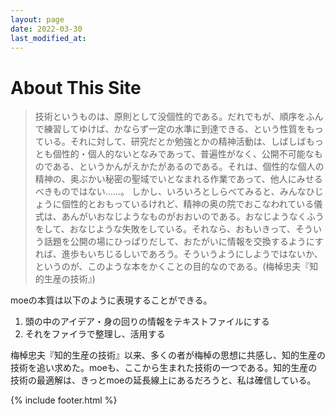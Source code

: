 ```yaml
---
layout: page
date: 2022-03-30
last_modified_at: 
---
```


<h1 class="page-title">About This Site</h1>

>技術というものは、原則として没個性的である。だれでもが、順序をふんで練習してゆけば、かならず一定の水準に到達できる、という性質をもっている。それに対して、研究だとか勉強とかの精神活動は、しばしばもっとも個性的・個人的ないとなみであって、普遍性がなく、公開不可能なものである、というかんがえかたがあるのである。それは、個性的な個人の精神の、奥ぶかい秘密の聖域でいとなまれる作業であって、他人にみせるべきものではない……。
>しかし、いろいろとしらべてみると、みんなひじょうに個性的とおもっているけれど、精神の奥の院でおこなわれている儀式は、あんがいおなじようなものがおおいのである。おなじようなくふうをして、おなじような失敗をしている。それなら、おもいきって、そういう話題を公開の場にひっぱりだして、おたがいに情報を交換するようにすれば、進歩もいちじるしいであろう。そういうようにしようではないか、というのが、このような本をかくことの目的なのである。(梅棹忠夫『知的生産の技術』)

moeの本質は以下のように表現することができる。

1. 頭の中のアイデア・身の回りの情報をテキストファイルにする
1. それをファイラで整理し、活用する

梅棹忠夫『知的生産の技術』以来、多くの者が梅棹の思想に共感し、知的生産の技術を追い求めた。moeも、ここから生まれた技術の一つである。知的生産の技術の最適解は、きっとmoeの延長線上にあるだろうと、私は確信している。

{% include footer.html %}